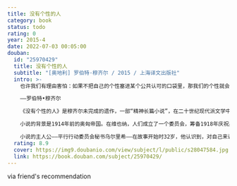 ```yaml
---
title: 没有个性的人
category: book
status: todo
rating: 0
year: 2015-4
date: 2022-07-03 00:05:00
douban:
  id: "25970429"
  title: 没有个性的人
  subtitle: "[奥地利] 罗伯特·穆齐尔 / 2015 / 上海译文出版社"
  intro: >-
    也许我们有理由害怕：如果不把自己的个性塞进某个公共认可的口袋里，那我们的个性就会像粉末一样四散而开。

    ——罗伯特•穆齐尔

    《没有个性的人》是穆齐尔未完成的遗作，一部“精神长篇小说”，在二十世纪现代派文学中具有重要地位。一九九九年，应德国贝塔斯曼文学家出版社和慕尼黑文学之家的要求，有作家、评论家和德语语言文学专家各三十三名组成的评委会评出了一份二十世纪最重要的德语长篇小说名单，位居榜首的就是《没有个性的人》。

    小说的背景是1914年前的奥匈帝国。在维也纳，人们成立了一个委员会，筹备1918年庆祝奥皇弗兰茨•约瑟夫在位70周年的活动；在这同一年，德国将庆祝德皇威廉二世在位30周年。所以，人们称奥地利的这个行动为“平行行动”（然而，1918年正好将是这两个王国覆灭的年份，这将一个滑稽荒唐的炸弹放进小说的基底）。

    小说的主人公——平行行动委员会秘书乌尔里希——在故事开始时32岁，他认识到，对自己来说，可能性比中庸的、死板的现实性更重要；他觉得自己是个没有个性的人，因为他不再把人，而是把物质看作现代现实的中心：“今天……已经产生了一个无人的个性的世界，一个无经历者的经历的世界；他看到自己被迫面对时代的种种问题，面对理性和心灵、科学信仰和文化悲观主义之间的种种矛盾。另外，小说还描绘了主人公在平行行动的活动圈里接触到的行动负责人狄奥蒂玛、金融巨头和“大作家”阿恩海姆、年轻时代的朋友瓦尔特和克拉丽瑟、神经错乱的杀人犯莫斯布鲁格尔、同他一起经历乱伦的爱的胞妹阿加特等等。
  rating: 8.9
  cover: https://img9.doubanio.com/view/subject/l/public/s28047584.jpg
  link: https://book.douban.com/subject/25970429/
---
```


via friend's recommendation